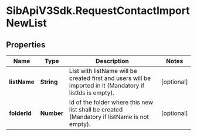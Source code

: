 # SibApiV3Sdk.RequestContactImportNewList

## Properties
Name | Type | Description | Notes
------------ | ------------- | ------------- | -------------
**listName** | **String** | List with listName will be created first and users will be imported in it (Mandatory if listIds is empty). | [optional] 
**folderId** | **Number** | Id of the folder where this new list shall be created (Mandatory if listName is not empty). | [optional] 


